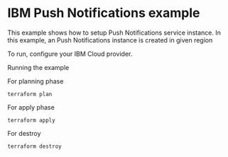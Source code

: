 # IBM Push Notifications example

This example shows how to setup Push Notifications service instance.
In this example, an Push Notifications instance is created in given region

To run, configure your IBM Cloud provider.

Running the example

For planning phase

```shell
terraform plan
```

For apply phase

```shell
terraform apply
```

For destroy

```shell
terraform destroy
```
